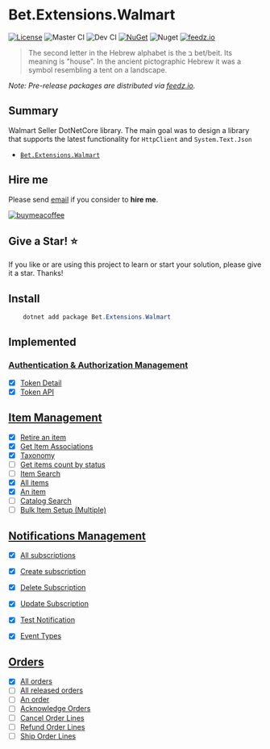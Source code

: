 # Bet.Extensions.Walmart

[![License](https://img.shields.io/badge/License-Apache_2.0-blue.svg)](https://raw.githubusercontent.com/kdcllc/Bet.Extensions.Walmart/master/LICENSE)
![Master CI](https://github.com/kdcllc/Bet.Extensions.Walmart/actions/workflows/master.yml/badge.svg)
![Dev CI](https://github.com/kdcllc/Bet.Extensions.Walmart/actions/workflows/dev.yml/badge.svg)
[![NuGet](https://img.shields.io/nuget/v/Bet.Extensions.Walmart.svg)](https://www.nuget.org/packages?q=Bet.Extensions.Walmart)
![Nuget](https://img.shields.io/nuget/dt/Bet.Extensions.Walmart)
[![feedz.io](https://img.shields.io/badge/endpoint.svg?url=https://f.feedz.io/kdcllc/bet-extensions-walmart/shield/Bet.Extensions.Walmart/latest)](https://f.feedz.io/kdcllc/bet-extensions-walmart/packages/Bet.Extensions.Walmart/latest/download)

> The second letter in the Hebrew alphabet is the ב bet/beit. Its meaning is "house". In the ancient pictographic Hebrew it was a symbol resembling a tent on a landscape.

*Note: Pre-release packages are distributed via [feedz.io](https://f.feedz.io/kdcllc/bet-extensions-walmart/nuget/index.json).*

## Summary

Walmart Seller DotNetCore library. The main goal was to design a library that supports the latest functionality for `HttpClient` and `System.Text.Json`


- [`Bet.Extensions.Walmart`](./src/Bet.Extensions.Walmart/)

## Hire me

Please send [email](mailto:kingdavidconsulting@gmail.com) if you consider to **hire me**.

[![buymeacoffee](https://www.buymeacoffee.com/assets/img/custom_images/orange_img.png)](https://www.buymeacoffee.com/vyve0og)

## Give a Star! :star:

If you like or are using this project to learn or start your solution, please give it a star. Thanks!

## Install

```csharp
    dotnet add package Bet.Extensions.Walmart
```

## Implemented

### [Authentication & Authorization Management](https://developer.walmart.com/api/us/mp/auth)

- [x] [Token Detail](https://developer.walmart.com/api/us/mp/auth#operation/getTokenDetail)
- [x] [Token API](https://developer.walmart.com/api/us/mp/auth#operation/tokenAPI)

## [Item Management](https://developer.walmart.com/api/us/mp/items)
- [x] [Retire an item](https://developer.walmart.com/api/us/mp/items#operation/retireAnItem)
- [x] [Get Item Associations](https://developer.walmart.com/api/us/mp/items#operation/getItemAssociations)
- [x] [Taxonomy](https://developer.walmart.com/api/us/mp/items#operation/getTaxonomyResponse)
- [ ] [Get items count by status](https://developer.walmart.com/api/us/mp/items#operation/getCountByStatus)
- [ ] [Item Search](https://developer.walmart.com/api/us/mp/items#operation/getSearchResult)
- [x] [All items](https://developer.walmart.com/api/us/mp/items#operation/getAllItems)
- [x] [An item](https://developer.walmart.com/api/us/mp/items#operation/getAnItem)
- [ ] [Catalog Search](https://developer.walmart.com/api/us/mp/items#operation/getCatalogSearch)
- [ ] [Bulk Item Setup (Multiple)](https://developer.walmart.com/api/us/mp/items#operation/itemBulkUploads)

## [Notifications Management](https://developer.walmart.com/api/us/mp/notifications)
- [x] [All subscriptions](https://developer.walmart.com/api/us/mp/notifications#operation/getAllSubscriptions)
- [x] [Create subscription](https://developer.walmart.com/api/us/mp/notifications#operation/createSubscription)
- [x] [Delete Subscription](https://developer.walmart.com/api/us/mp/notifications#operation/deleteSubscription)
- [x] [Update Subscription](https://developer.walmart.com/api/us/mp/notifications#operation/updateSubscription)
- [x] [Test Notification](https://developer.walmart.com/api/us/mp/notifications#operation/testNotification)
- [x] [Event Types](https://developer.walmart.com/api/us/mp/notifications#operation/getEventTypes)
      

## [Orders](https://developer.walmart.com/api/us/mp/orders#tag/Orders)
- [x] [All orders](https://developer.walmart.com/api/us/mp/orders#operation/getAllOrders)
- [ ] [All released orders](https://developer.walmart.com/api/us/mp/orders#operation/getAllReleasedOrders)
- [ ] [An order](https://developer.walmart.com/api/us/mp/orders#operation/getAnOrder)
- [ ] [Acknowledge Orders](https://developer.walmart.com/api/us/mp/orders#operation/acknowledgeOrders)
- [ ] [Cancel Order Lines](https://developer.walmart.com/api/us/mp/orders#operation/cancelOrderLines)
- [ ] [Refund Order Lines](https://developer.walmart.com/api/us/mp/orders#operation/refundOrderLines)
- [ ] [Ship Order Lines](https://developer.walmart.com/api/us/mp/orders#operation/shippingUpdates)